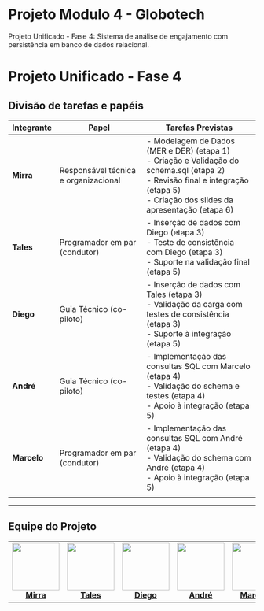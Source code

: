 # Projeto Modulo 4 - Globotech
Projeto Unificado - Fase 4: Sistema de análise de engajamento com persistência em banco de dados relacional.


# Projeto Unificado - Fase 4

## Divisão de tarefas e papéis

| **Integrante** | **Papel**                              | **Tarefas Previstas** |
|----------------|----------------------------------------|------------------------|
| **Mirra**      | Responsável técnica e organizacional   | - Modelagem de Dados (MER e DER) (etapa 1) <br> - Criação e Validação do schema.sql (etapa 2) <br> - Revisão final e integração (etapa 5) <br> - Criação dos slides da apresentação (etapa 6) |
| **Tales**      | Programador em par (condutor)          | - Inserção de dados com Diego (etapa 3) <br> - Teste de consistência com Diego (etapa 3) <br> - Suporte na validação final (etapa 5) |
| **Diego**      | Guia Técnico (co-piloto)               | - Inserção de dados com Tales (etapa 3) <br> - Validação da carga com testes de consistência (etapa 3) <br> - Suporte à integração (etapa 5) |
| **André**      | Guia Técnico (co-piloto)               | - Implementação das consultas SQL com Marcelo (etapa 4) <br> - Validação do schema e testes (etapa 4) <br> - Apoio à integração (etapa 5) |
| **Marcelo**    | Programador em par (condutor)          | - Implementação das consultas SQL com André (etapa 4) <br> - Validação do schema com André (etapa 4) <br> - Apoio à integração (etapa 5) |
        |


---
## Equipe do Projeto

<table>
  <tr>
    <td align="center">
      <a href="https://github.com/mirrabernardo">
        <img src="https://github.com/user-attachments/assets/12e2f501-e8a0-41f6-9116-c99a9f579b24" width="96" height="96"><br>
        <strong>Mirra</strong>
      </a>
    </td>
    <td align="center">
      <a href="https://github.com/TalesHonorio">
        <img src="https://github.com/user-attachments/assets/e046c0c6-42bf-454f-b26e-43ce558048a3" width="96" height="96"><br>
        <strong>Tales</strong>
      </a>
    </td>
    <td align="center">
      <a href="https://github.com/Diego-Teixeira-dev">
        <img src="https://github.com/user-attachments/assets/8847641e-31a1-484e-b4f4-3163ce9bfc37" width="96" height="96"><br>
        <strong>Diego</strong>
      </a>
    </td>
    <td align="center">
      <a href="https://github.com/andrelassis">
        <img src="https://github.com/user-attachments/assets/782a64f3-7569-4063-bd26-6e1c0353ca19" width="96" height="96"><br>
        <strong>André</strong>
      </a>
    </td>
    <td align="center">
      <a href="https://github.com/MarceloZilotti">
        <img src="https://github.com/user-attachments/assets/761f722f-a11a-47f0-857b-67dc44f98c44" width="96" height="96"><br>
        <strong>Marcelo</strong>
      </a>
    </td>
  </tr>
</table>

